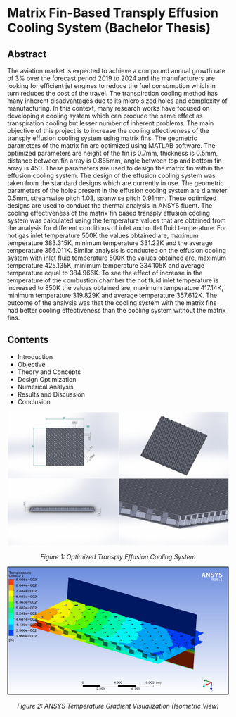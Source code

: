 # Matrix Fin-Based Transply Effusion Cooling System (Bachelor Thesis)

## Abstract
The aviation market is expected to achieve a compound annual growth rate of 3% over the forecast period 2019 to 2024 and the manufacturers are looking for efficient jet engines to reduce the fuel consumption which in turn reduces the cost of the travel. The transpiration cooling method has many inherent disadvantages due to its micro sized holes and complexity of manufacturing. In this context, many research works have focused on developing a cooling system which can produce the same effect as transpiration cooling but lesser number of inherent problems. The main objective of this project is to increase the cooling effectiveness of the transply effusion cooling system using matrix fins. The geometric parameters of the matrix fin are optimized using MATLAB software. The optimized parameters are height of the fin is 0.7mm, thickness is 0.5mm, distance between fin array is 0.865mm, angle between top and bottom fin array is 450. These parameters are used to design the matrix fin within the effusion cooling system. The design of the effusion cooling system was taken from the standard designs which are currently in use. The geometric parameters of the holes present in the effusion cooling system are diameter 0.5mm, streamwise pitch 1.03, spanwise pitch 0.91mm. These optimized designs are used to conduct the thermal analysis in ANSYS fluent. The cooling effectiveness of the matrix fin based transply effusion cooling system was calculated using the temperature values that are obtained from the analysis for different conditions of inlet and outlet fluid temperature. For hot gas inlet temperature 500K the values obtained are, maximum temperature 383.315K, minimum temperature 331.22K and the average temperature 356.011K. Similar analysis is conducted on the effusion cooling system with inlet fluid temperature 500K the values obtained are, maximum temperature 425.135K, minimum temperature 334.105K and average temperature equal to 384.966K. To see the effect of increase in the temperature of the combustion chamber the hot fluid inlet temperature is increased to 850K the values obtained are, maximum temperature 417.14K, minimum temperature 319.829K and average temperature 357.612K. The outcome of the analysis was that the cooling system with the matrix fins had better cooling effectiveness than the cooling system without the matrix fins.

## Contents
- Introduction
- Objective
- Theory and Concepts
- Design Optimization
- Numerical Analysis
- Results and Discussion
- Conclusion

<p align="center">
  <img src="../../../assets/additional_projects/bachelor_thesis/matrix_fin_model.png" alt="Optimized Transply Effusion Cooling System Screenshot" width="600"/>
</p>
<p align="center"><i>Figure 1: Optimized Transply Effusion Cooling System</i></p>
<p align="center">
  <img src="../../../assets/additional_projects/bachelor_thesis/sample_analysis.png" alt="ANSYS Temperature Gradient Visualization (Isometric View) Screenshot" width="600"/>
</p>
<p align="center"><i>Figure 2: ANSYS Temperature Gradient Visualization (Isometric View)</i></p>
